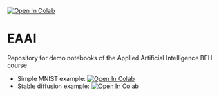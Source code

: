 [![Open In Colab](https://colab.research.google.com/assets/colab-badge.svg)](https://colab.research.google.com/github/guiwitz/EAAI/blob/main)

# EAAI
Repository for demo notebooks of the Applied Artificial Intelligence BFH course

- Simple MNIST example: [![Open In Colab](https://colab.research.google.com/assets/colab-badge.svg)](https://colab.research.google.com/github/guiwitz/EAAI/blob/main/EAAI_MNIST.ipynb)
- Stable diffusion example: [![Open In Colab](https://colab.research.google.com/assets/colab-badge.svg)](https://colab.research.google.com/github/guiwitz/EAAI/blob/main/EAAI_stable-diffusion.ipynb)
